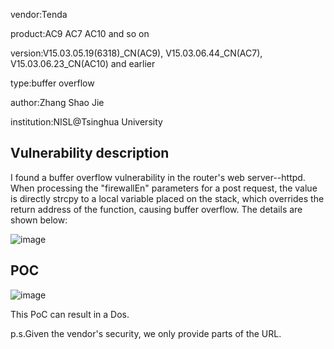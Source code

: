 vendor:Tenda


product:AC9 AC7 AC10 and so on

version:V15.03.05.19(6318)_CN(AC9), V15.03.06.44_CN(AC7), V15.03.06.23_CN(AC10) and earlier

type:buffer overflow

author:Zhang Shao Jie

institution:NISL@Tsinghua University


Vulnerability description
-------------------------
I found a buffer overflow vulnerability in the router's web server--httpd. When processing the "firewallEn" parameters for a post request, the value is directly strcpy to a local variable placed on the stack, which overrides the return address of the function, causing buffer overflow.
The details are shown below:

![image](https://github.com/zsjevilhex/iot/blob/master/route/tenda/tenda-08/image.png)


POC
-------------------------

![image](https://github.com/zsjevilhex/iot/blob/master/route/tenda/tenda-08/poc.jpeg)

This PoC can result in a Dos. 


p.s.Given the vendor's security, we only provide parts of the URL.

